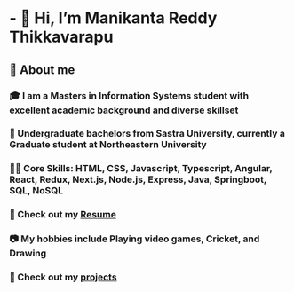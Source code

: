 # - 👋 Hi, I’m Manikanta Reddy Thikkavarapu

## 📖   About me
### 🎓   I am a Masters in Information Systems student with excellent academic background and diverse skillset
### 🏢   Undergraduate bachelors from Sastra University, currently a Graduate student at Northeastern University
### 👨‍💻   Core Skills: HTML, CSS, Javascript, Typescript, Angular, React, Redux, Next.js, Node.js, Express, Java, Springboot, SQL, NoSQL
### 📄   Check out my [Resume](https://l.linklyhq.com/l/1gJdD)
### 📷   My hobbies include Playing video games, Cricket, and Drawing
### 📄   Check out my [projects](https://github.com/Thikkavarapu-Manikanta-Reddy?tab=repositories)